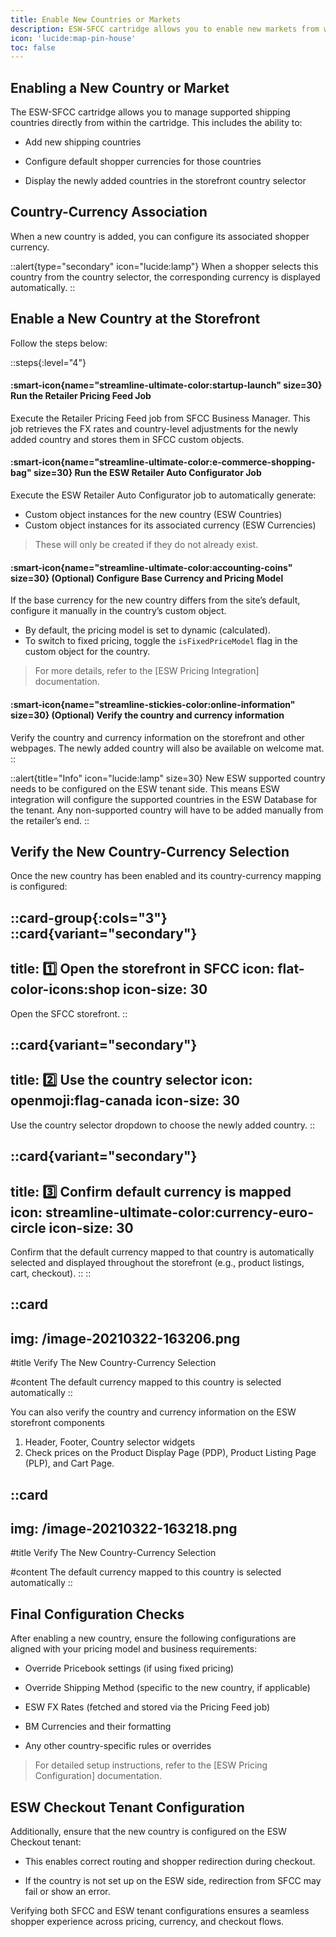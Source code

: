 ```yaml
---
title: Enable New Countries or Markets
description: ESW-SFCC cartridge allows you to enable new markets from within the cartridge
icon: 'lucide:map-pin-house'
toc: false
---
```


## Enabling a New Country or Market

The ESW-SFCC cartridge allows you to manage supported shipping countries directly from within the cartridge. This includes the ability to:

- Add new shipping countries

- Configure default shopper currencies for those countries

- Display the newly added countries in the storefront country selector

## Country-Currency Association

When a new country is added, you can configure its associated shopper currency.

::alert{type="secondary" icon="lucide:lamp"}
  When a shopper selects this country from the country selector, the corresponding currency is displayed automatically.
::

## Enable a New Country at the Storefront

Follow the steps below:

::steps{:level="4"}
  #### :smart-icon{name="streamline-ultimate-color:startup-launch" size=30} Run the Retailer Pricing Feed Job

  Execute the Retailer Pricing Feed job from SFCC Business Manager. This job retrieves the FX rates and country-level adjustments for the newly added country and stores them in SFCC custom objects.


  #### :smart-icon{name="streamline-ultimate-color:e-commerce-shopping-bag" size=30} Run the ESW Retailer Auto Configurator Job

  Execute the ESW Retailer Auto Configurator job to automatically generate:
  - Custom object instances for the new country (ESW Countries)
  - Custom object instances for its associated currency (ESW Currencies)

  > These will only be created if they do not already exist.

  #### :smart-icon{name="streamline-ultimate-color:accounting-coins" size=30} (Optional) Configure Base Currency and Pricing Model

  If the base currency for the new country differs from the site’s default, configure it manually in the country’s custom object.
  - By default, the pricing model is set to dynamic (calculated).
  - To switch to fixed pricing, toggle the `isFixedPriceModel` flag in the custom object for the country.

  > For more details, refer to the [ESW Pricing Integration] documentation.

  #### :smart-icon{name="streamline-stickies-color:online-information" size=30} (Optional) Verify the country and currency information

  Verify the country and currency information on the storefront and other webpages. The newly added country will also be available on welcome mat.
::

::alert{title="Info" icon="lucide:lamp" size=30}
  New ESW supported country needs to be configured on the ESW tenant side. This means ESW integration will configure the supported countries in the ESW Database for the tenant. Any non-supported country will have to be added manually from the retailer’s end.
::


## Verify the New Country-Currency Selection

Once the new country has been enabled and its country-currency mapping is configured:


::card-group{:cols="3"}
  ::card{variant="secondary"}
  ---
  title: 1️⃣ Open the storefront in SFCC
  icon: flat-color-icons:shop
  icon-size: 30
  ---
  Open the SFCC storefront.
  ::

  ::card{variant="secondary"}
  ---
  title: 2️⃣ Use the country selector 
  icon: openmoji:flag-canada
  icon-size: 30
  ---
  Use the country selector dropdown to choose the newly added country.
  ::

  ::card{variant="secondary"}
  ---
  title: 3️⃣ Confirm default currency is mapped
  icon: streamline-ultimate-color:currency-euro-circle
  icon-size: 30
  ---
  Confirm that the default currency mapped to that country is automatically selected and displayed throughout the storefront (e.g., product listings, cart, checkout).
  ::
::

::card
---
img: /image-20210322-163206.png
---
#title
Verify The New Country-Currency Selection

#content
The default currency mapped to this country is selected automatically
::

You can also verify the country and currency information on the ESW storefront components 
1. Header, Footer, Country selector widgets
2. Check prices on the Product Display Page (PDP), Product Listing Page (PLP), and Cart Page.


::card
---
img: /image-20210322-163218.png
---
#title
Verify The New Country-Currency Selection

#content
The default currency mapped to this country is selected automatically
::

## Final Configuration Checks

After enabling a new country, ensure the following configurations are aligned with your pricing model and business requirements:

- Override Pricebook settings (if using fixed pricing)

- Override Shipping Method (specific to the new country, if applicable)

- ESW FX Rates (fetched and stored via the Pricing Feed job)

- BM Currencies and their formatting

- Any other country-specific rules or overrides

> For detailed setup instructions, refer to the [ESW Pricing Configuration] documentation.

## ESW Checkout Tenant Configuration

Additionally, ensure that the new country is configured on the ESW Checkout tenant:

- This enables correct routing and shopper redirection during checkout.

- If the country is not set up on the ESW side, redirection from SFCC may fail or show an error.

Verifying both SFCC and ESW tenant configurations ensures a seamless shopper experience across pricing, currency, and checkout flows.